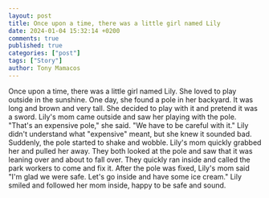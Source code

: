 ```yaml
---
layout: post
title: Once upon a time, there was a little girl named Lily
date: 2024-01-04 15:32:14 +0200
comments: true
published: true
categories: ["post"]
tags: ["Story"]
author: Tony Mamacos
---
```

Once upon a time, there was a little girl named Lily. She loved to play outside in the sunshine. One day, she found a pole in her backyard. It was long and brown and very tall. She decided to play with it and pretend it was a sword.
Lily's mom came outside and saw her playing with the pole. "That's an expensive pole," she said. "We have to be careful with it." Lily didn't understand what "expensive" meant, but she knew it sounded bad.
Suddenly, the pole started to shake and wobble. Lily's mom quickly grabbed her and pulled her away. They both looked at the pole and saw that it was leaning over and about to fall over. They quickly ran inside and called the park workers to come and fix it.
After the pole was fixed, Lily's mom said "I'm glad we were safe. Let's go inside and have some ice cream." Lily smiled and followed her mom inside, happy to be safe and sound.

